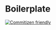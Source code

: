 # Boilerplate

[![Commitizen friendly](https://img.shields.io/badge/commitizen-friendly-brightgreen.svg)](http://commitizen.github.io/cz-cli/)
